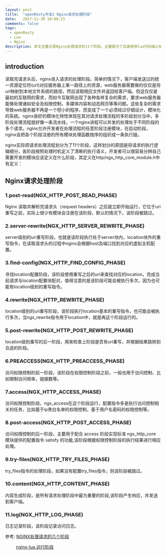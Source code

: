 ```yaml
---
layout: post
title:  "openResty开发2 Nginx请求处理阶段"
date:   2017-11-30 10:00:23
comments: false
tags:
  - openResty
  - Lua
  - Nginx
description: 本文主要记录Nginx处理请求的11个阶段，主要是为了后面使用lua代码插入Nginx这些阶段做准备                                                      
---
```

## introduction
读取完请求头后，nginx进入请求的处理阶段。简单的情况下，客户端发送过的统一资源定位符(url)对应服务器上某一路径上的资源，web服务器需要做的仅仅是将url映射到本地文件系统的路径，然后读取相应文件并返回给客户端。但这仅仅是最初的互联网的需求，而如今互联网出现了各种各样复杂的需求，要求web服务器能够处理诸如安全及权限控制，多媒体内容和动态网页等等问题。这些复杂的需求导致web服务器不再是一个短小的程序，而变成了一个必须经过仔细设计，模块化的系统。nginx良好的模块化特性体现在其对请求处理流程的多阶段划分当中，多阶段处理流程就好像一条流水线，一个nginx进程可以并发的处理处于不同阶段的多个请求。nginx允许开发者在处理流程的任意阶段注册模块，在启动阶段，nginx会把各个阶段注册的所有模块处理函数按序的组织成一条执行链。

nginx实际把请求处理流程划分为了11个阶段，这样划分的原因是将请求的执行逻辑细分，各阶段按照处理时机定义了清晰的执行语义，开发者可以很容易分辨自己需要开发的模块应该定义在什么阶段，其定义在http/ngx_http_core_module.h中有定义：
## Nginx请求处理阶段 
### 1.post-read(NGX_HTTP_POST_READ_PHASE)

Nginx 读取并解析完请求头（request headers）之后就立即开始运行，它位于uri重写之前，实际上很少有模块会注册在该阶段，默认的情况下，该阶段被跳过。
### 2.server-rewrite(NGX_HTTP_SERVER_REWRITE_PHASE) 

server级别的uri重写阶段，也就是该阶段执行处于server块内，location块外的重写指令，在读取请求头的过程中nginx会根据host及端口找到对应的虚拟主机配置。
### 3.find-config(NGX_HTTP_FIND_CONFIG_PHASE)

寻找location配置阶段，该阶段使用重写之后的uri来查找对应的location，完成当前请求与location配置块配对，值得注意的是该阶段可能会被执行多次，因为也可能有location级别的重写指令。
### 4.rewrite(NGX_HTTP_REWRITE_PHASE) 

location级别的uri重写阶段，该阶段执行location基本的重写指令，也可能会被执行多次，当ngx_rewrite指令用于location中，就是再这个阶段运行的。
### 5.post-rewrite(NGX_HTTP_POST_REWRITE_PHASE)

location级别重写的后一阶段，用来检查上阶段是否有uri重写，并根据结果跳转到合适的阶段。
### 6.PREACCESS(NGX_HTTP_PREACCESS_PHASE)

访问权限控制的前一阶段，该阶段在权限控制阶段之前，一般也用于访问控制，比如限制访问频率，链接数等。
### 7.access(NGX_HTTP_ACCESS_PHASE)

访问权限控制阶段，ngx_access在这个阶段运行，配置指令多是执行访问控制相关的任务，比如基于ip黑白名单的权限控制，基于用户名密码的权限控制等。
### 8.post-access(NGX_HTTP_POST_ACCESS_PHASE)

访问权限控制的后一阶段，主要用于配合 access 阶段实现标准 ngx_http_core 模块提供的配置指令 satisfy 的功能,该阶段根据权限控制阶段的执行结果进行相应处理。
### 9.try-files(NGX_HTTP_TRY_FILES_PHASE)

try_files指令的处理阶段，如果没有配置try_files指令，则该阶段被跳过。
### 10.content(NGX_HTTP_CONTENT_PHASE)

内容生成阶段，是所有请求处理阶段中最为重要的阶段,该阶段产生响应，并发送到客户端。
### 11.log(NGX_HTTP_LOG_PHASE)

日志记录阶段，该阶段记录访问日志。
	
参考:
[NGINX处理请求的几个阶段](https://github.com/bingbo/blog/wiki/NGINX%E5%A4%84%E7%90%86%E8%AF%B7%E6%B1%82%E7%9A%84%E5%87%A0%E4%B8%AA%E9%98%B6%E6%AE%B5)

&ensp;&ensp;&ensp;&ensp;&ensp;[nginx-lua 运行阶段](http://blog.csdn.net/fb408487792/article/details/53610140)
	
	
	